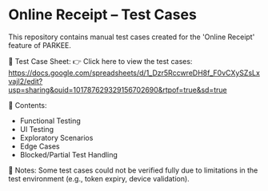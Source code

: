 # Online Receipt – Test Cases

This repository contains manual test cases created for the 'Online Receipt' feature of PARKEE.

📄 Test Case Sheet:
👉 Click here to view the test cases: https://docs.google.com/spreadsheets/d/1_Dzr5RccwreDH8f_F0vCXySZsLxvajI2/edit?usp=sharing&ouid=101787629329156702690&rtpof=true&sd=true 

🧪 Contents:
- Functional Testing
- UI Testing
- Exploratory Scenarios
- Edge Cases
- Blocked/Partial Test Handling

📝 Notes:
Some test cases could not be verified fully due to limitations in the test environment (e.g., token expiry, device validation).

